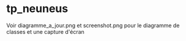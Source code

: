 tp_neuneus
==========

Voir diagramme_a_jour.png et screenshot.png pour le diagramme de classes et une capture d'écran
